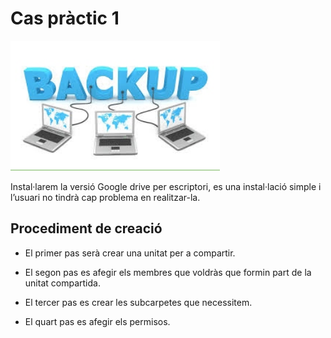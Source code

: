 # Cas pràctic 1

![](imatge1.png)

Instal·larem la versió Google drive per escriptori, es una instal·lació simple i l’usuari no tindrà cap problema en realitzar-la.

## Procediment de creació

- El primer pas serà crear una unitat per a compartir.

- El segon pas es afegir els membres que voldràs que formin part de la unitat compartida.

- El tercer pas es crear les  subcarpetes que necessitem.

- El quart pas es afegir els permisos.


